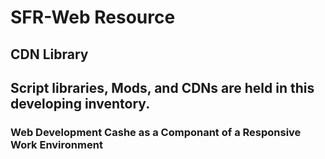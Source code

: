 # SFR-Web Resource

## CDN Library
## Script libraries, Mods, and CDNs are held in this developing inventory.

### Web Development Cashe as a Componant of a Responsive Work Environment
